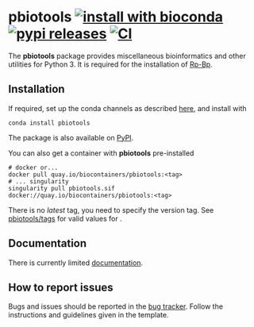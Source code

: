 # pbiotools [![install with bioconda](https://img.shields.io/badge/install%20with-bioconda-brightgreen.svg?style=flat)](http://bioconda.github.io/recipes/pbiotools/README.html) [![pypi releases](https://img.shields.io/pypi/v/pbiotools.svg)](https://pypi.org/project/pbiotools) [![CI](https://github.com/dieterich-lab/pbiotools/actions/workflows/ci.yml/badge.svg)](https://github.com/dieterich-lab/pbiotools/actions/workflows/ci.yml)

The **pbiotools** package provides miscellaneous bioinformatics and other utilities for Python 3. It is required for the installation of [Rp-Bp](https://github.com/dieterich-lab/rp-bp).

## Installation

If required, set up the conda channels as described [here](https://bioconda.github.io/#usage), and install with

```
conda install pbiotools
```

The package is also available on [PyPI](https://pypi.org/project/pbiotools/).

You can also get a container with **pbiotools** pre-installed

```
# docker or...
docker pull quay.io/biocontainers/pbiotools:<tag>
# ... singularity
singularity pull pbiotools.sif docker://quay.io/biocontainers/pbiotools:<tag>
```

There is no _latest_ tag, you need to specify the version tag. See [pbiotools/tags](https://quay.io/repository/biocontainers/pbiotools?tab=tags) for valid values for <tag>.

## Documentation

There is currently limited [documentation](docs/usage-instructions.md).

## How to report issues

Bugs and issues should be reported in the [bug tracker](https://github.com/dieterich-lab/pbiotools/issues). Follow the instructions and guidelines given in the template.
